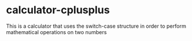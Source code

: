 # calculator-cplusplus
This is a calculator that uses the switch-case structure in order to perform mathematical operations on two numbers 
